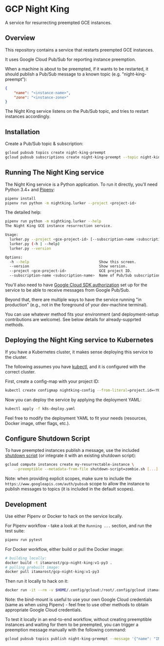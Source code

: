 # GCP Night King

A service for resurrecting preempted GCE instances.


## Overview

This repository contains a service that restarts preempted GCE instances.

It uses Google Cloud Pub/Sub for reporting instance preemption.

When a machine is about to be preempted, if it wants to be restarted,
it should publish a Pub/Sub message to a known topic (e.g. "night-king-preempt"):

```json
{
    "name": "<instance-name>",
    "zone": "<instance-zone>"
}
```

The Night King service listens on the Pub/Sub topic, and tries to restart instances accordingly.


## Installation

Create a Pub/Sub topic & subscription:

```sh
gcloud pubsub topics create night-king-preempt
gcloud pubsub subscriptions create night-king-preempt --topic night-king-preempt
```

## Running The Night King service

The Night King service is a Python application.
To run it directly, you'll need Python 3.4+ and [Pipenv](https://docs.pipenv.org/):

```sh
pipenv install
pipenv run python -m nightking.lurker --project <project-id>
```

The detailed help:

```sh
pipenv run python -m nightking.lurker --help
The Night King GCE instance resurrection service.

Usage:
  lurker.py --project <gce-project-id> [--subscription-name <subscription-name>]
  lurker.py (-h | --help)
  lurker.py --version

Options:
  -h --help                                Show this screen.
  --version                                Show version.
  --project <gce-project-id>               GCE project ID.
  --subscription-name <subscription-name>  Name of Pub/Sub subscription name to listen to [default: night-king-preempt].
```

You'll also need to have [Google Cloud SDK authorization](https://cloud.google.com/sdk/docs/) set up for the service to be able to receive messages from Google Pub/Sub.

Beyond that, there are multiple ways to have the service running "in production" (e.g., not in the foreground of your dev-machine terminal).

You can use whatever method fits your environment (and deployment-setup contributions are welcome). See below details for already-supprted methods.

## Deploying the Night King service to Kubernetes

If you have a Kubernetes cluster, it makes sense deploying this service to the cluster.

The following assumes you have [kubectl](https://kubernetes.io/docs/tasks/tools/install-kubectl/), and it is configured with the correct cluster.

First, create a config-map with your project ID:

```sh
kubectl create configmap nightking-config --from-literal=project.id=<YOUR-PROJECT-ID>
```

Now you can deploy the service by applying the deployment YAML:

```sh
kubectl apply -f k8s-deploy.yaml
```

Feel free to modify the deployment YAML to fit your needs (resources, Docker image, other flags, etc.).

## Configure Shutdown Script

To have preempted instances publish a message, use the included [shutdown script](https://cloud.google.com/compute/docs/shutdownscript) (or integrate it with an existing shutdown script):

```sh
gcloud compute instances create my-resurrectable-instance \
    --preemptible --metadata-from-file shutdown-script=zombie.sh [...]
```

Note: when providing explicit scopes, make sure to include the `https://www.googleapis.com/auth/pubsub` scope to allow the instance to publish messages to topics (it is included in the default scopes).


## Development

Use either Pipenv or Docker to hack on the service locally.

For Pipenv workflow - take a look at the `Running ...` section, and run the test suite:

```sh
pipenv run pytest
```

For Docker workflow, either build or pull the Docker image:

```sh
# building locally:
docker build -t itamarost/gcp-night-king:v1-py3 .
# pulling prebuilt image:
docker pull itamarost/gcp-night-king:v1-py3
```

Then run it locally to hack on it:

```sh
docker run -it --rm -v $HOME/.config/gcloud:/root/.config/gcloud itamarost/gcp-night-king:v1-py3 --project <project-id>
```

Note: the bind-mount is useful to use your own Google Cloud credentials (same as when using Pipenv) - feel free to use other methods to obtain appropriate Google Cloud credentials.

To test it locally in an end-to-end workflow, without creating preemptible instances and waiting for them to be preempted, you can trigger a preemption message manually with the following command:

```sh
gcloud pubsub topics publish night-king-preempt --message '{"name": "INSTANCE_NAME", "zone": "ZONE"}'
```

